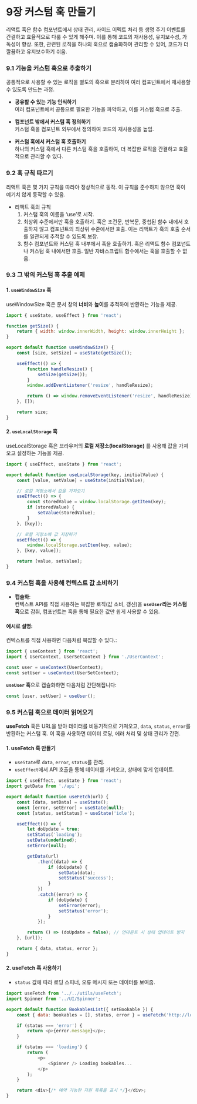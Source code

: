 # 9장 커스텀 훅 만들기

리액트 훅은 함수 컴포넌트에서 상태 관리, 사이드 이펙트 처리 등 생명 주기 이벤트를 간결하고 효율적으로 다룰 수 있게 해주며. 이를 통해 코드의 재사용성, 유지보수성, 가독성이 향상. 또한, 관련된 로직을 하나의 훅으로 캡슐화하여 관리할 수 있어, 코드가 더 깔끔하고 유지보수하기 쉬움.

### 9.1 기능을 커스텀 훅으로 추출하기

공통적으로 사용할 수 있는 로직을 별도의 훅으로 분리하여 여러 컴포넌트에서 재사용할 수 있도록 만드는 과정.

-   **공유할 수 있는 기능 인식하기**  
    여러 컴포넌트에서 공통으로 필요한 기능을 파악하고, 이를 커스텀 훅으로 추출.

-   **컴포넌트 밖에서 커스텀 훅 정의하기**  
    커스텀 훅을 컴포넌트 외부에서 정의하여 코드의 재사용성을 높임.

-   **커스텀 훅에서 커스텀 훅 호출하기**  
    하나의 커스텀 훅에서 다른 커스텀 훅을 호출하여, 더 복잡한 로직을 간결하고 효율적으로 관리할 수 있다.

### 9.2 훅 규칙 따르기

리액트 훅은 몇 가지 규칙을 따라야 정상적으로 동작. 이 규칙을 준수하지 않으면 훅이 예기치 않게 동작할 수 있음.

-   리액트 훅의 규칙
    1. 커스텀 훅의 이름을 ‘use’로 시작.
    2. 최상위 수준에서만 훅을 호출하기.
       훅은 조건문, 반복문, 중첩된 함수 내에서 호출하지 않고 컴포넌트의 최상위 수준에서만 호출. 이는 리액트가 훅의 호출 순서를 일관되게 추적할 수 있도록 보장.
    3. 함수 컴포넌트와 커스텀 훅 내부에서 훅을 호출하기.
       훅은 리액트 함수 컴포넌트나 커스텀 훅 내에서만 호출. 일반 자바스크립트 함수에서는 훅을 호출할 수 없음.

### 9.3 그 밖의 커스텀 훅 추출 예제

#### 1. `useWindowSize` 훅

useWindowSize 훅은 문서 창의 **너비**와 **높이**를 추적하여 반환하는 기능을 제공.

```js
import { useState, useEffect } from 'react';

function getSize() {
    return { width: window.innerWidth, height: window.innerHeight };
}

export default function useWindowSize() {
    const [size, setSize] = useState(getSize());

    useEffect(() => {
        function handleResize() {
            setSize(getSize());
        }
        window.addEventListener('resize', handleResize);

        return () => window.removeEventListener('resize', handleResize);
    }, []);

    return size;
}
```

#### 2. `useLocalStorage` 훅

useLocalStorage 훅은 브라우저의 **로컬 저장소(localStorage)** 를 사용해 값을 가져오고 설정하는 기능을 제공.

```js
import { useEffect, useState } from 'react';

export default function useLocalStorage(key, initialValue) {
    const [value, setValue] = useState(initialValue);

    // 로컬 저장소에서 값을 가져오기
    useEffect(() => {
        const storedValue = window.localStorage.getItem(key);
        if (storedValue) {
            setValue(storedValue);
        }
    }, [key]);

    // 로컬 저장소에 값 저장하기
    useEffect(() => {
        window.localStorage.setItem(key, value);
    }, [key, value]);

    return [value, setValue];
}
```

### 9.4 커스텀 훅을 사용해 컨텍스트 값 소비하기

-   **캡슐화**:  
    컨텍스트 API를 직접 사용하는 복잡한 로직(값 소비, 갱신)을 **`useUser`라는 커스텀 훅**으로 감춰, 컴포넌트는 훅을 통해 필요한 값만 쉽게 사용할 수 있음.

#### 예시로 설명:

컨텍스트를 직접 사용하면 다음처럼 복잡할 수 있다.:

```javascript
import { useContext } from 'react';
import { UserContext, UserSetContext } from './UserContext';

const user = useContext(UserContext);
const setUser = useContext(UserSetContext);
```

**`useUser` 훅**으로 캡슐화하면 다음처럼 간단해집니다:

```javascript
const [user, setUser] = useUser();
```

### 9.5 커스텀 훅으로 데이터 읽어오기

**useFetch** 훅은 URL을 받아 데이터를 비동기적으로 가져오고, `data`, `status`, `error`를 반환하는 커스텀 훅. 이 훅을 사용하면 데이터 로딩, 에러 처리 및 상태 관리가 간편.

#### 1. **useFetch 훅 만들기**

-   `useState`로 `data`, `error`, `status`를 관리.
-   `useEffect`에서 API 호출을 통해 데이터를 가져오고, 상태에 맞게 업데이트.

```javascript
import { useEffect, useState } from 'react';
import getData from './api';

export default function useFetch(url) {
    const [data, setData] = useState();
    const [error, setError] = useState(null);
    const [status, setStatus] = useState('idle');

    useEffect(() => {
        let doUpdate = true;
        setStatus('loading');
        setData(undefined);
        setError(null);

        getData(url)
            .then((data) => {
                if (doUpdate) {
                    setData(data);
                    setStatus('success');
                }
            })
            .catch((error) => {
                if (doUpdate) {
                    setError(error);
                    setStatus('error');
                }
            });

        return () => (doUpdate = false); // 언마운트 시 상태 업데이트 방지
    }, [url]);

    return { data, status, error };
}
```

#### 2. **useFetch 훅 사용하기**

-   `status` 값에 따라 로딩 스피너, 오류 메시지 또는 데이터를 보여줍.

```javascript
import useFetch from '../../utils/useFetch';
import Spinner from '../UI/Spinner';

export default function BookablesList({ setBookable }) {
    const { data: bookables = [], status, error } = useFetch('http://localhost:3001/bookables');

    if (status === 'error') {
        return <p>{error.message}</p>;
    }

    if (status === 'loading') {
        return (
            <p>
                <Spinner /> Loading bookables...
            </p>
        );
    }

    return <div>{/* 예약 가능한 자원 목록을 표시 */}</div>;
}
```
